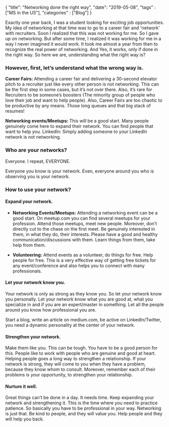 {
    "title": "Networking done the right way",
    "date": "2019-05-08",
    "tags" : ["MS in the US"],
    "categories" : ["Blog"]
}



Exactly one year back, I was a student looking for exciting job opportunities. My idea of networking at that time was to go to a career fair and 'network' with recruiters. Soon I realized that this was not working for me. So I gave up on networking. But after some time, I realized it was working for me in a way I never imagined it would work. It took me almost a year from then to recognize the real power of networking. And Yes, it works, only if done in the right way. So here we are, understanding what the right way is?

<h3> However, first, let’s understand what the wrong way is. </h3>

<b> Career Fairs: </b> Attending a career fair and delivering a 30-second elevator pitch to a recruiter just like every other person is not networking. This can be the first step in some cases, but it’s not over there. Also, it’s rare for Recruiters to be someone’s boosters (The minority group of people who love their job and want to help people). Also, Career Fairs are too chaotic to be productive by any means. Those long queues and that big stack of resumes!

<b>Networking events/Meetups: </b> This will be a good start. Many people genuinely come here to expand their network. You can find people that want to help you.
LinkedIn: Simply adding someone to your LinkedIn network is not networking.

<h3> Who are your networks? </h3>

Everyone. I repeat, EVERYONE.

Everyone you know is your network. Even, everyone around you who is observing you is your network.

<h3>How to use your network?</h3>
<h4>Expand your network. </h4>

* <b>Networking Events/Meetups:</b> Attending a networking event can be a good start. On meetup.com you can find several meetups for your profession. Attend those meetups, meet new people. Moreover, don’t directly cut to the chase on the first meet. Be genuinely interested in them, in what they do, their interests. Please have a good and healthy communication/discussions with them. Learn things from them, take help from them.

* <b>Volunteering:</b> Attend events as a volunteer, do things for free. Help people for free. This is a very effective way of getting free tickets for any event/conference and also helps you to connect with many professionals.

<h4>Let your network know you. </h4>

Your network is only as strong as they know you. So let your network know you personally. Let your network know what you are good at, what you specialize in and if you are an expert/master in something. Let all the people around you know how professional you are.

Start a blog, write an article on medium.com, be active on LinkedIn/Twitter, you need a dynamic personality at the center of your network.
<h4>Strengthen your network. </h4>

Make them like you. This can be tough. You have to be a good person for this. People like to work with people who are genuine and good at heart. Helping people goes a long way to strengthen a relationship. If your network is strong, they will come to you when they have a problem, because they know whom to consult. Moreover, remember each of their problems is your opportunity, to strengthen your relationship.

<h4>Nurture it well. </h4>

Great things can’t be done in a day. It needs time. Keep expanding your network and strengthening it. This is the time where you need to practice patience.
So basically you have to be professional in your way. Networking is just that. Be kind to people, and they will value you. Help people and they will help you back.
